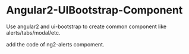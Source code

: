 # Angular2-UIBootstrap-Component
Use angular2 and ui-bootstrap to create common component like alerts/tabs/modal/etc.

add the code of ng2-alerts compoment.
